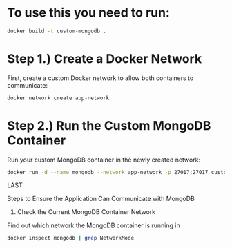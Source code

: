 # To use this you need to run:

```bash
docker build -t custom-mongodb .
```


# Step 1.) Create a Docker Network
First, create a custom Docker network to allow both containers to communicate:
  
```bash
docker network create app-network
```
  
# Step 2.) Run the Custom MongoDB Container
Run your custom MongoDB container in the newly created network:
  
```bash
docker run -d --name mongodb --network app-network -p 27017:27017 custom-mongodb
```








LAST 

Steps to Ensure the Application Can Communicate with MongoDB
1. Check the Current MongoDB Container Network

Find out which network the MongoDB container is running in

```bash
docker inspect mongodb | grep NetworkMode
```